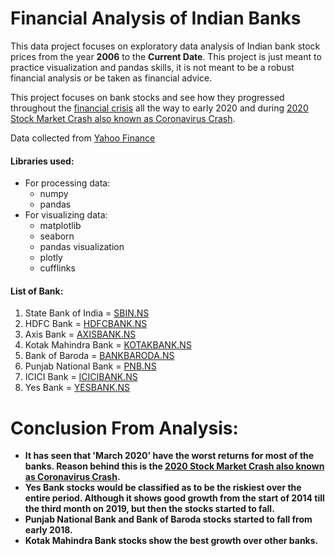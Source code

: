# Financial Analysis of Indian Banks

This data project focuses on exploratory data analysis of Indian bank stock prices from the year **2006** to the **Current Date**. 
This project is just meant to practice visualization and pandas skills, it is not meant to be a robust financial analysis or be taken as financial advice.

This project focuses on bank stocks and see how they progressed throughout the [financial crisis](https://en.wikipedia.org/wiki/Financial_crisis_of_2007%E2%80%9308) all the way to early 2020 and during [2020 Stock Market Crash also known as Coronavirus Crash](https://en.wikipedia.org/wiki/2020_stock_market_crash).

Data collected from [Yahoo Finance](https://in.finance.yahoo.com/)

#### Libraries used:
* For processing data:
    * numpy
    * pandas
* For visualizing data:
    * matplotlib
    * seaborn
    * pandas visualization
    * plotly
    * cufflinks

#### List of Bank:
1. State Bank of India = [SBIN.NS](https://in.finance.yahoo.com/quote/SBIN.NS?p=SBIN.NS&.tsrc=fin-srch)      
2. HDFC Bank = [HDFCBANK.NS](https://in.finance.yahoo.com/quote/HDFCBANK.NS?p=HDFCBANK.NS&.tsrc=fin-srch)
3. Axis Bank = [AXISBANK.NS](https://in.finance.yahoo.com/quote/AXISBANK.NS?p=AXISBANK.NS&.tsrc=fin-srch)
4. Kotak Mahindra Bank = [KOTAKBANK.NS](https://in.finance.yahoo.com/quote/KOTAKBANK.NS?p=KOTAKBANK.NS&.tsrc=fin-srch)
5. Bank of Baroda = [BANKBARODA.NS](https://in.finance.yahoo.com/quote/BANKBARODA.NS?p=BANKBARODA.NS&.tsrc=fin-srch)
6. Punjab National Bank = [PNB.NS](https://in.finance.yahoo.com/quote/PNB.NS?p=PNB.NS&.tsrc=fin-srch)
7. ICICI Bank = [ICICIBANK.NS](https://in.finance.yahoo.com/quote/ICICIBANK.NS?p=ICICIBANK.NS&.tsrc=fin-srch)
8. Yes Bank = [YESBANK.NS](https://in.finance.yahoo.com/quote/YESBANK.NS?p=YESBANK.NS&.tsrc=fin-srch)


# Conclusion From Analysis:
* **It has seen that 'March 2020' have the worst returns for most of the banks. Reason behind this is the [2020 Stock Market Crash also known as Coronavirus Crash](https://en.wikipedia.org/wiki/2020_stock_market_crash).**
* **Yes Bank stocks would be classified as to be the riskiest over the entire period. Although it shows good growth from the start of 2014 till the third month on 2019, but then the stocks started to fall.**
* **Punjab National Bank and Bank of Baroda stocks started to fall from early 2018.**
* **Kotak Mahindra Bank stocks show the best growth over other banks.**
